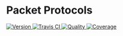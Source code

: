# Packet Protocols

[![Version  ](https://img.shields.io/gem/v/packet-protocols.svg)                      ](https://rubygems.org/gems/packet-protocols)
[![Travis CI](https://img.shields.io/travis/jejepage/packet-protocols/master.svg)     ](https://travis-ci.org/jejepage/packet-protocols)
[![Quality  ](https://img.shields.io/codeclimate/github/jejepage/packet-protocols.svg) ](https://codeclimate.com/github/jejepage/packet-protocols)
[![Coverage ](https://img.shields.io/coveralls/jejepage/packet-protocols.svg)          ](https://coveralls.io/r/jejepage/packet-protocols)
